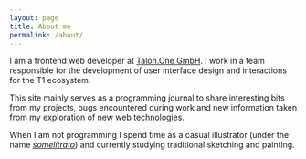 ```yaml
---
layout: page
title: About me
permalink: /about/
---
```


I am a frontend web developer at [Talon.One GmbH]([https://www.linkedin.com/company/wearegcash](https://www.talon.one/about-us)). I work in a team responsible for the development of user interface design and interactions for the T1 ecosystem.

This site mainly serves as a programming journal to share interesting bits from my projects, bugs encountered during work and new information taken from my exploration of new web technologies.

When I am not programming I spend time as a casual illustrator (under the name [*somelitrato*](https://somelitrato.tumblr.com/)) and currently studying traditional sketching and painting.
